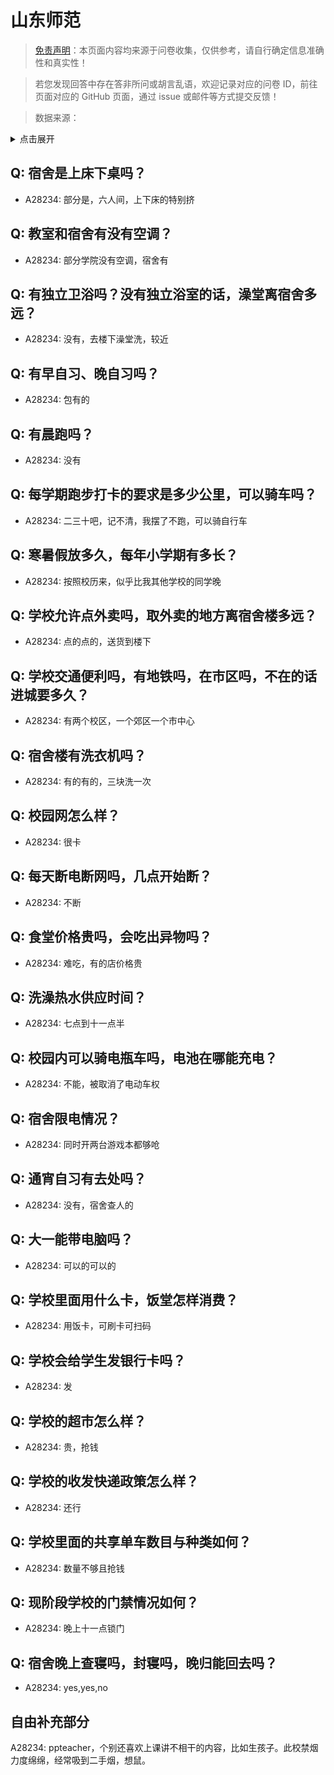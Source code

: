# 山东师范

> [免责声明](https://colleges.chat/#_3)：本页面内容均来源于问卷收集，仅供参考，请自行确定信息准确性和真实性！

> 若您发现回答中存在答非所问或胡言乱语，欢迎记录对应的问卷 ID，前往页面对应的 GitHub 页面，通过 issue 或邮件等方式提交反馈！

> 数据来源：

<details><summary>点击展开</summary>
<ul>
<li>A28234: 匿名 (2025 年 05 月)</li>
</ul>
</details>

## Q: 宿舍是上床下桌吗？

- A28234: 部分是，六人间，上下床的特别挤

## Q: 教室和宿舍有没有空调？

- A28234: 部分学院没有空调，宿舍有

## Q: 有独立卫浴吗？没有独立浴室的话，澡堂离宿舍多远？

- A28234: 没有，去楼下澡堂洗，较近

## Q: 有早自习、晚自习吗？

- A28234: 包有的

## Q: 有晨跑吗？

- A28234: 没有

## Q: 每学期跑步打卡的要求是多少公里，可以骑车吗？

- A28234: 二三十吧，记不清，我摆了不跑，可以骑自行车

## Q: 寒暑假放多久，每年小学期有多长？

- A28234: 按照校历来，似乎比我其他学校的同学晚

## Q: 学校允许点外卖吗，取外卖的地方离宿舍楼多远？

- A28234: 点的点的，送货到楼下

## Q: 学校交通便利吗，有地铁吗，在市区吗，不在的话进城要多久？

- A28234: 有两个校区，一个郊区一个市中心

## Q: 宿舍楼有洗衣机吗？

- A28234: 有的有的，三块洗一次

## Q: 校园网怎么样？

- A28234: 很卡

## Q: 每天断电断网吗，几点开始断？

- A28234: 不断

## Q: 食堂价格贵吗，会吃出异物吗？

- A28234: 难吃，有的店价格贵

## Q: 洗澡热水供应时间？

- A28234: 七点到十一点半

## Q: 校园内可以骑电瓶车吗，电池在哪能充电？

- A28234: 不能，被取消了电动车权

## Q: 宿舍限电情况？

- A28234: 同时开两台游戏本都够呛

## Q: 通宵自习有去处吗？

- A28234: 没有，宿舍查人的

## Q: 大一能带电脑吗？

- A28234: 可以的可以的

## Q: 学校里面用什么卡，饭堂怎样消费？

- A28234: 用饭卡，可刷卡可扫码

## Q: 学校会给学生发银行卡吗？

- A28234: 发

## Q: 学校的超市怎么样？

- A28234: 贵，抢钱

## Q: 学校的收发快递政策怎么样？

- A28234: 还行

## Q: 学校里面的共享单车数目与种类如何？

- A28234: 数量不够且抢钱

## Q: 现阶段学校的门禁情况如何？

- A28234: 晚上十一点锁门

## Q: 宿舍晚上查寝吗，封寝吗，晚归能回去吗？

- A28234: yes,yes,no

## 自由补充部分

A28234: ppteacher，个别还喜欢上课讲不相干的内容，比如生孩子。此校禁烟力度绵绵，经常吸到二手烟，想鼠。